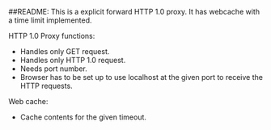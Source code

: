 ##README:
This is a explicit forward HTTP 1.0 proxy. It has webcache with a time limit implemented.

HTTP 1.0 Proxy functions:
* Handles only GET request.
* Handles only HTTP 1.0 request.
* Needs port number. 
* Browser has to be set up to use localhost at the given port to receive the HTTP requests.

Web cache:
* Cache contents for the given timeout. 
